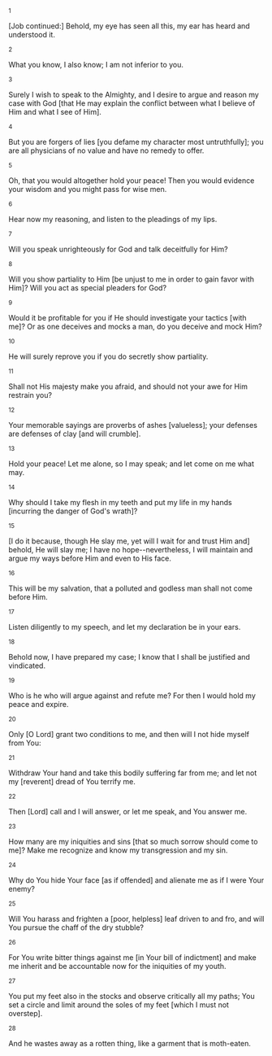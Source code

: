 <sup>1</sup> 

[Job continued:] Behold, my eye has seen all this, my ear has heard and understood it. 

<sup>2</sup> 

What you know, I also know; I am not inferior to you. 

<sup>3</sup> 

Surely I wish to speak to the Almighty, and I desire to argue and reason my case with God [that He may explain the conflict between what I believe of Him and what I see of Him]. 

<sup>4</sup> 

But you are forgers of lies [you defame my character most untruthfully]; you are all physicians of no value and have no remedy to offer. 

<sup>5</sup> 

Oh, that you would altogether hold your peace! Then you would evidence your wisdom and you might pass for wise men. 

<sup>6</sup> 

Hear now my reasoning, and listen to the pleadings of my lips. 

<sup>7</sup> 

Will you speak unrighteously for God and talk deceitfully for Him? 

<sup>8</sup> 

Will you show partiality to Him [be unjust to me in order to gain favor with Him]? Will you act as special pleaders for God? 

<sup>9</sup> 

Would it be profitable for you if He should investigate your tactics [with me]? Or as one deceives and mocks a man, do you deceive and mock Him? 

<sup>10</sup> 

He will surely reprove you if you do secretly show partiality. 

<sup>11</sup> 

Shall not His majesty make you afraid, and should not your awe for Him restrain you? 

<sup>12</sup> 

Your memorable sayings are proverbs of ashes [valueless]; your defenses are defenses of clay [and will crumble]. 

<sup>13</sup> 

Hold your peace! Let me alone, so I may speak; and let come on me what may. 

<sup>14</sup> 

Why should I take my flesh in my teeth and put my life in my hands [incurring the danger of God's wrath]? 

<sup>15</sup> 

[I do it because, though He slay me, yet will I wait for and trust Him and] behold, He will slay me; I have no hope--nevertheless, I will maintain and argue my ways before Him and even to His face. 

<sup>16</sup> 

This will be my salvation, that a polluted and godless man shall not come before Him. 

<sup>17</sup> 

Listen diligently to my speech, and let my declaration be in your ears. 

<sup>18</sup> 

Behold now, I have prepared my case; I know that I shall be justified and vindicated. 

<sup>19</sup> 

Who is he who will argue against and refute me? For then I would hold my peace and expire. 

<sup>20</sup> 

Only [O Lord] grant two conditions to me, and then will I not hide myself from You: 

<sup>21</sup> 

Withdraw Your hand and take this bodily suffering far from me; and let not my [reverent] dread of You terrify me. 

<sup>22</sup> 

Then [Lord] call and I will answer, or let me speak, and You answer me. 

<sup>23</sup> 

How many are my iniquities and sins [that so much sorrow should come to me]? Make me recognize and know my transgression and my sin. 

<sup>24</sup> 

Why do You hide Your face [as if offended] and alienate me as if I were Your enemy? 

<sup>25</sup> 

Will You harass and frighten a [poor, helpless] leaf driven to and fro, and will You pursue the chaff of the dry stubble? 

<sup>26</sup> 

For You write bitter things against me [in Your bill of indictment] and make me inherit and be accountable now for the iniquities of my youth. 

<sup>27</sup> 

You put my feet also in the stocks and observe critically all my paths; You set a circle and limit around the soles of my feet [which I must not overstep]. 

<sup>28</sup> 

And he wastes away as a rotten thing, like a garment that is moth-eaten.